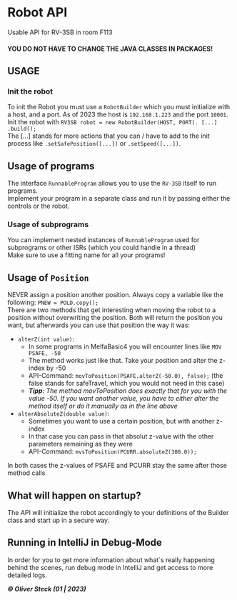 # Robot API
Usable API for RV-3SB in room F113
#### YOU DO NOT HAVE TO CHANGE THE JAVA CLASSES IN PACKAGES!

## USAGE
### Init the robot
To init the Robot you must use a `RobotBuilder` which you must initialize with a host, and a port. As of 2023 the host is `192.168.1.223` and the port `10001`.  
Init the robot with `RV3SB robot = new RobotBuilder(HOST, PORT). [...] .build();`  
The [...] stands for more actions that you can / have to add to the init process like `.setSafePosition([...])` or `.setSpeed([...])`.  

## Usage of programs
The interface `RunnableProgram` allows you to use the `RV-3SB` itself to run programs.  
Implement your program in a separate class and run it by passing either the controls or the robot.

### Usage of subprograms
You can implement nested instances of `RunnableProgram` used for subprograms or other ISRs (which you could handle in a thread)  
Make sure to use a fitting name for all your programs!

## Usage of `Position`
NEVER assign a position another position. Always copy a variable like the following: `PNEW = POLD.copy();`  
There are two methods that get interesting when moving the robot to a position without overwriting the position. Both will return 
the position you want, but afterwards you can use that position the way it was:  
- `alterZ(int value)`:  
    - In some programs in MelfaBasic4 you will encounter lines like `MOV PSAFE, -50`
    - The method works just like that. Take your position and alter the z-index by -50
    - API-Command: `movToPosition(PSAFE.alterZ(-50.0), false);` (the false stands for safeTravel, which you would not need in this case)
    - **_Tipp_**: _The method movToPosition does exactly that for you with the value -50. If you want another value, you have to either alter the method itself or do it manually as in the line above_
- `alterAbsoluteZ(double value)`:
    - Sometimes you want to use a certain position, but with another z-index
    - In that case you can pass in that absolut z-value with the other parameters remaining as they were
    - API-Command: `mvsToPosition(PCURR.absoluteZ(300.0));`
    
In both cases the z-values of PSAFE and PCURR stay the same after those method calls

## What will happen on startup?
The API will initialize the robot accordingly to your definitions of the Builder class and start up in a secure way.

## Running in IntelliJ in Debug-Mode
In order for you to get more information about what´s really happening behind the scenes, run debug mode in IntelliJ
and get access to more detailed logs.

**_&copy; Oliver Steck (01 | 2023)_** 